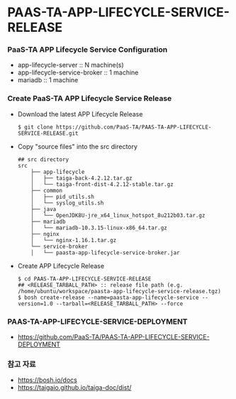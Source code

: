 # PAAS-TA-APP-LIFECYCLE-SERVICE-RELEASE

### PaaS-TA APP Lifecycle Service Configuration
- app-lifecycle-server :: N machine(s)
- app-lifecycle-service-broker :: 1 machine
- mariadb :: 1 machine

### Create PaaS-TA APP Lifecycle Service Release
- Download the latest APP Lifecycle Release
    ```
    $ git clone https://github.com/PaaS-TA/PAAS-TA-APP-LIFECYCLE-SERVICE-RELEASE.git
    ```
- Copy "source files" into the src directory
    ```
    ## src directory
    src  
        ├── app-lifecycle  
        │   ├── taiga-back-4.2.12.tar.gz  
        │   └── taiga-front-dist-4.2.12-stable.tar.gz  
        ├── common  
        │   ├── pid_utils.sh  
        │   └── syslog_utils.sh  
        ├── java  
        │   └── OpenJDK8U-jre_x64_linux_hotspot_8u212b03.tar.gz  
        ├── mariadb  
        │   └── mariadb-10.3.15-linux-x86_64.tar.gz  
        ├── nginx  
        │   └── nginx-1.16.1.tar.gz  
        └── service-broker  
        │   └── paasta-app-lifecycle-service-broker.jar    
    ```
- Create APP Lifecycle Release
    ```
    $ cd PAAS-TA-APP-LIFECYCLE-SERVICE-RELEASE
    ## <RELEASE_TARBALL_PATH> :: release file path (e.g. /home/ubuntu/workspace/paasta-app-lifecycle-service-release.tgz) 
    $ bosh create-release --name=paasta-app-lifecycle-service --version=1.0 --tarball=<RELEASE_TARBALL_PATH> --force
    ```

### PAAS-TA-APP-LIFECYCLE-SERVICE-DEPLOYMENT
- https://github.com/PaaS-TA/PAAS-TA-APP-LIFECYCLE-SERVICE-DEPLOYMENT

### 참고 자료
- https://bosh.io/docs
- https://taigaio.github.io/taiga-doc/dist/
